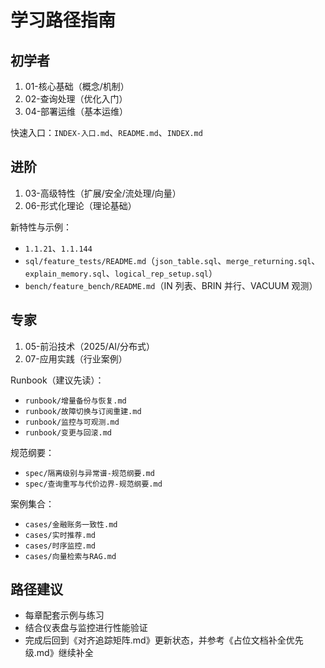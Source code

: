 # 学习路径指南

## 初学者

1) 01-核心基础（概念/机制）
2) 02-查询处理（优化入门）
3) 04-部署运维（基本运维）

快速入口：`INDEX-入口.md`、`README.md`、`INDEX.md`

## 进阶

1) 03-高级特性（扩展/安全/流处理/向量）
2) 06-形式化理论（理论基础）

新特性与示例：

- `1.1.21`、`1.1.144`
- `sql/feature_tests/README.md`（`json_table.sql`、`merge_returning.sql`、`explain_memory.sql`、`logical_rep_setup.sql`）
- `bench/feature_bench/README.md`（IN 列表、BRIN 并行、VACUUM 观测）

## 专家

1) 05-前沿技术（2025/AI/分布式）
2) 07-应用实践（行业案例）

Runbook（建议先读）：

- `runbook/增量备份与恢复.md`
- `runbook/故障切换与订阅重建.md`
- `runbook/监控与可观测.md`
- `runbook/变更与回滚.md`

规范纲要：

- `spec/隔离级别与异常谱-规范纲要.md`
- `spec/查询重写与代价边界-规范纲要.md`

案例集合：

- `cases/金融账务一致性.md`
- `cases/实时推荐.md`
- `cases/时序监控.md`
- `cases/向量检索与RAG.md`

## 路径建议

- 每章配套示例与练习
- 结合仪表盘与监控进行性能验证
- 完成后回到《对齐追踪矩阵.md》更新状态，并参考《占位文档补全优先级.md》继续补全
